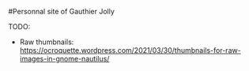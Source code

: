 #Personnal site of Gauthier Jolly

TODO:
 - Raw thumbnails: https://ocroquette.wordpress.com/2021/03/30/thumbnails-for-raw-images-in-gnome-nautilus/
